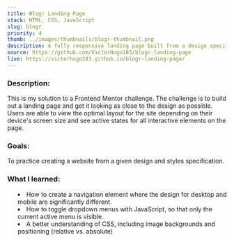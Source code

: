 ```yaml
---
title: Blogr Landing Page
stack: HTML, CSS, JavaScript
slug: blogr
priority: 4
thumb: ../images/thumbnails/blogr-thumbnail.png
description: A fully responsive landing page built from a design specification.
source: https://github.com/VictorHugo183/blogr-landing-page
live: https://victorhugo183.github.io/blogr-landing-page/
---
```

### Description:
This is my solution to a Frontend Mentor challenge. The challenge is to build out a landing page and get it looking as close to the design as possible.<br>
Users are able to view the optimal layout for the site depending on their device's screen size and see active states for all interactive elements on the page.


### Goals:
To practice creating a website from a given design and styles specification.

### What I learned:
<ul style="list-style: inside;">
  <li>How to create a navigation element where the design for desktop and mobile are significantly different.</li>
  <li>How to toggle dropdown menus with JavaScript, so that only the current active menu is visible.</li>
  <li>A better understanding of CSS, including image backgrounds and positioning (relative vs. absolute)</li>
</ul>